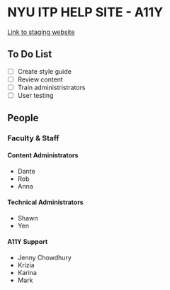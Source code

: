 # NYU ITP HELP SITE - A11Y

[Link to staging website](https://itp.nyu.edu/itp/help/ "Link to staging website")
## To Do List
- [ ] Create style guide
- [ ] Review content
- [ ] Train administristrators
- [ ] User testing

## People
### Faculty & Staff
#### Content Administrators
- Dante
- Rob
- Anna

#### Technical Administrators
- Shawn
- Yen

#### A11Y Support
- Jenny Chowdhury
- Krizia 
- Karina
- Mark


